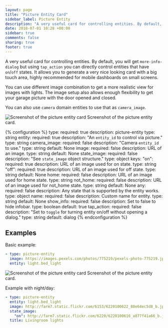 ```yaml
---
layout: page
title: "Picture Entity Card"
sidebar_label: Picture Entity
description: "A very useful card for controlling entities. By default, you will get `more-info-dialog` but using `tap_action` you can directly control entities that have `on`/`off` states."
date: 2018-07-01 10:28 +00:00
sidebar: true
comments: false
sharing: true
footer: true
---
```


A very useful card for controlling entities. By default, you will get `more-info-dialog` but using `tap_action` you can directly control entities that have `on`/`off` states. It allows you to generate a very nice looking card with a big touch area, highly recommended for mobile dashboards on small screens.

You can use different image combination to get a more realistic view for images with lights. The image setup also allows enough flexibility to get your garage picture with the door opened and closed.

You can also use `camera` domain entities to use that as `camera_image`.

<p class='img'>
<img src='/images/lovelace/lovelace_picture_entity.gif' alt='Screenshot of the picture entity card'>
Screenshot of the picture entity card.
</p>

{% configuration %}
type:
  required: true
  description: picture-entity
  type: string
entity:
  required: true
  description: "An `entity_id` to control via picture."
  type: string
camera_image:
  required: false
  description: "Camera `entity_id` to use."
  type: string
  default: None
image:
  required: false
  description: URL of an image.
  type: string
  default: None
state_image:
  required: false
  description: "See `state_image` object structure."
  type: object
  keys:
    "on":
      required: true
      description: URL of an image used for on state.
      type: string
    "off":
      required: true
      description: URL of an image used for off state.
      type: string
      default: None
    home:
      required: false
      description: URL of an image used for home state.
      type: string
    not_home:
      required: false
      description: URL of an image used for not_home state.
      type: string
      default: None
    any:
      required: false
      description: Any state that is supported by the entity works.
      type: object
name:
  required: false
  description: Custom name for entity.
  type: string
  default: None
show_info:
  required: false
  description: Set to false to hide infobar.
  type: boolean
  default: true
tap_action:
  required: false
  description: "Set to `toggle` for turning entity on/off without opening a dialog."
  type: string
  default: dialog
{% endconfiguration %}

## Examples

Basic example:

```yaml
- type: picture-entity
  image: https://images.pexels.com/photos/775219/pexels-photo-775219.jpeg?auto=compress&cs=tinysrgb&dpr=2&h=295&w=490
  entity: light.bed_light
```

<p class='img'>
<img src='/images/lovelace/lovelace_picture_entity_2.gif' alt='Screenshot of the picture entity card'>
Screenshot of the picture entity card.
</p>

Example with night/day:

```yaml
- type: picture-entity
  entity: light.bed_light
  image: http://farm7.static.flickr.com/6153/6220100622_88e64ec5d8_b.jpg
  state_image:
    "on": http://farm7.static.flickr.com/6220/6220100616_a877f41a66_b.jpg
  title: Livingroom lights
```
